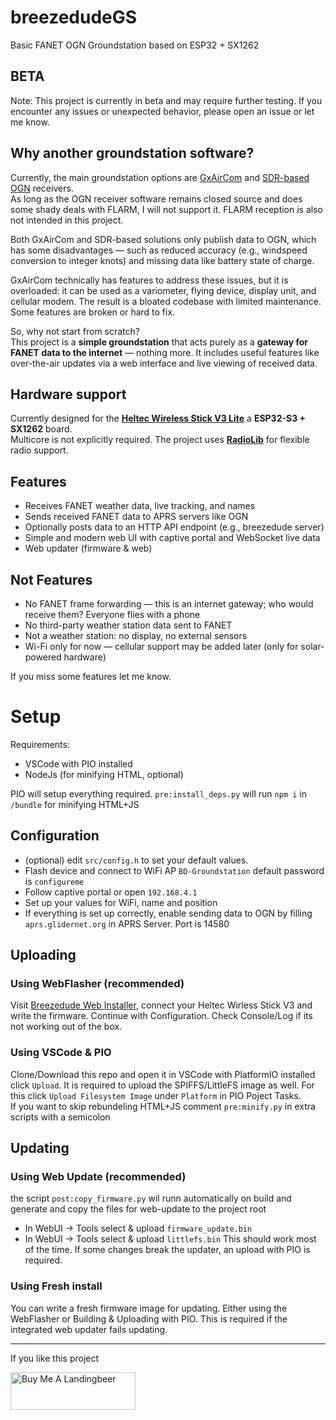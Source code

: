 # breezedudeGS  
Basic FANET OGN Groundstation based on ESP32 + SX1262

## BETA
Note: This project is currently in beta and may require further testing. If you encounter any issues or unexpected behavior, please open an issue or let me know.

## Why another groundstation software?

Currently, the main groundstation options are [GxAirCom](https://github.com/gereic/GXAirCom) and [SDR-based OGN](https://github.com/glidernet/ogn-rf) receivers.  
As long as the OGN receiver software remains closed source and does some shady deals with FLARM, I will not support it. FLARM reception is also not intended in this project.

Both GxAirCom and SDR-based solutions only publish data to OGN, which has some disadvantages — such as reduced accuracy (e.g., windspeed conversion to integer knots) and missing data like battery state of charge.  

GxAirCom technically has features to address these issues, but it is overloaded: it can be used as a variometer, flying device, display unit, and cellular modem. The result is a bloated codebase with limited maintenance. Some features are broken or hard to fix.

So, why not start from scratch?  
This project is a **simple groundstation** that acts purely as a **gateway for FANET data to the internet** — nothing more. It includes useful features like over-the-air updates via a web interface and live viewing of received data.

## Hardware support

Currently designed for the **[Heltec Wireless Stick V3 Lite](https://heltec.org/project/wireless-stick-lite-v2/)** a **ESP32-S3 + SX1262** board.  
Multicore is not explicitly required. The project uses **[RadioLib](https://github.com/jgromes/RadioLib)** for flexible radio support.

## Features

- Receives FANET weather data, live tracking, and names  
- Sends received FANET data to APRS servers like OGN
- Optionally posts data to an HTTP API endpoint (e.g., breezedude server)  
- Simple and modern web UI with captive portal and WebSocket live data
- Web updater (firmware & web)

## Not Features

- No FANET frame forwarding — this is an internet gateway; who would receive them? Everyone flies with a phone  
- No third-party weather station data sent to FANET  
- Not a weather station: no display, no external sensors  
- Wi-Fi only for now — cellular support may be added later (only for solar-powered hardware)

If you miss some features let me know.

# Setup
Requirements: 
- VSCode with PIO installed
- NodeJs (for minifying HTML, optional)

PIO will setup everything required. 
`pre:install_deps.py` will run `npm i` in `/bundle` for minifying HTML+JS

## Configuration
- (optional) edit `src/config.h` to set your default values.
- Flash device and connect to WiFi AP `BD-Groundstation` default password is `configureme`
- Follow captive portal or open `192.168.4.1`
- Set up your values for WiFi, name and position
- If everything is set up correctly, enable sending data to OGN by filling `aprs.glidernet.org` in APRS Server. Port is 14580

## Uploading

### Using WebFlasher (recommended)
Visit [Breezedude Web Installer](https://install.breezedude.de/), connect your Heltec Wirless Stick V3 and write the firmware.
Continue with Configuration. Check Console/Log if its not working out of the box.

### Using VSCode & PIO
Clone/Download this repo and open it in VSCode with PlatformIO installed
click `Upload`.
It is required to upload the SPIFFS/LittleFS image as well. For this click `Upload Filesystem Image` under `Platform` in PIO Poject Tasks.   
If you want to skip rebundeling HTML+JS comment `pre:minify.py` in extra scripts with a semicolon

## Updating
### Using Web Update (recommended)
the script `post:copy_firmware.py` wil runn automatically on build and generate and copy the files for web-update to the project root
- In WebUI -> Tools select & upload `firmware_update.bin`
- In WebUI -> Tools select & upload `littlefs.bin`
This should work most of the time. If some changes break the updater, an upload with PIO is required.

### Using Fresh install
You can write a fresh firmware image for updating. Either using the WebFlasher or Building & Uploading with PIO. This is required if the integrated web updater fails updating.

-----

If you like this project

<a href="https://www.buymeacoffee.com/thezenox" target="_blank"><img src="https://cdn.buymeacoffee.com/buttons/v2/default-yellow.png" alt="Buy Me A Landingbeer" style="height: 60px !important;width: 200px !important;" ></a>
